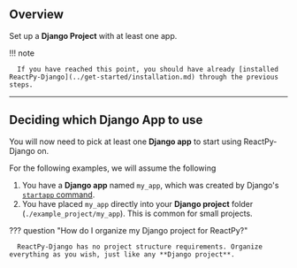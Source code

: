 ## Overview

<p class="intro" markdown>

Set up a **Django Project** with at least one app.

</p>

!!! note

      If you have reached this point, you should have already [installed ReactPy-Django](../get-started/installation.md) through the previous steps.

---

## Deciding which Django App to use

You will now need to pick at least one **Django app** to start using ReactPy-Django on.

For the following examples, we will assume the following

1. You have a **Django app** named `my_app`, which was created by Django's [`startapp` command](https://docs.djangoproject.com/en/dev/intro/tutorial01/#creating-the-polls-app).
2. You have placed `my_app` directly into your **Django project** folder (`./example_project/my_app`). This is common for small projects.

??? question "How do I organize my Django project for ReactPy?"

      ReactPy-Django has no project structure requirements. Organize everything as you wish, just like any **Django project**.
